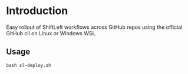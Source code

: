 # Introduction

Easy rollout of ShiftLeft workflows across GitHub repos using the official GitHub cli on Linux or Windows WSL.

## Usage

```
bash sl-deploy.sh
```
